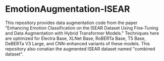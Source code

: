 # EmotionAugmentation-ISEAR
This repository provides data augmentation code from the paper "Enhancing Emotion Classification on the ISEAR Dataset Using Fine-Tuning and Data Augmentation with Hybrid Transformer Models." Techniques here are optimized for Electra Base, XLNet Base, RoBERTa Base, T5 Base, DeBERTa V3 Large, and CNN-enhanced variants of these models.
This repository also conatian the augmented ISEAR dataset named "combined dataset". 
